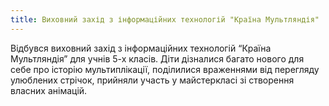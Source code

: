 ```yaml
---
title: Виховний захід з інформаційних технологій "Країна Мультляндія"
---
```


Відбувся виховний захід з інформаційних технологій “Країна Мультляндія” для учнів 5-х класів. Діти дізналися багато нового для себе про історію мультиплікації, поділилися враженнями від перегляду улюблених стрічок, прийняли участь у майстеркласі зі створення власних анімацій.

<slideshow id="72157649031629691"></slideshow>
